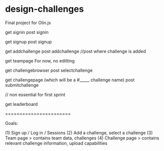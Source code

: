 design-challenges
=================

Final project for Olin.js


get signin 
post signin

get signup
post signup

get addchallenge
post addchallenge //post where challenge is added

get teampage
For now, no editting

get challengebrowser
post selectchallenge

get challengepage (which will be a #_____ challenge name)
post submitchallenge

// non essential for first sprint

get leaderboard





=======================

Goals:

(1) Sign up / Log in / Sessions
(2) Add a challenge, select a challenge
(3) Team page > contains team data, challenges
(4) Challenge page > contains relevant challenge information, upload capabilities